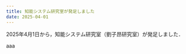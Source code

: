 ```yaml
---
title: 知能システム研究室が発足しました
date: 2025-04-01
---
```


2025年4月1日から，知能システム研究室（劉子昂研究室）が発足しました．

<!--more-->

aaa